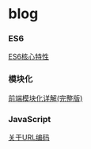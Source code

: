 # blog

### ES6
[ES6核心特性](https://segmentfault.com/a/1190000017139065)

### 模块化
[前端模块化详解(完整版)](https://segmentfault.com/a/1190000017466120)

### JavaScript
[关于URL编码](http://www.ruanyifeng.com/blog/2010/02/url_encoding.html)
